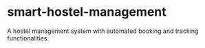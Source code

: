 # smart-hostel-management
A hostel management system with automated booking and tracking functionalities.
